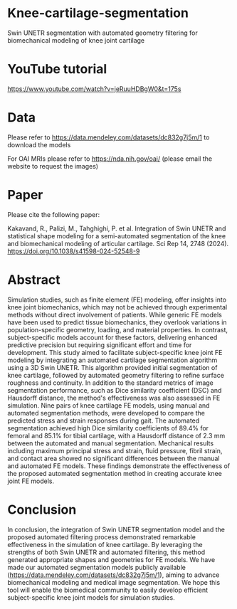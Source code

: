 # Knee-cartilage-segmentation
Swin UNETR segmentation with automated geometry filtering for biomechanical modeling of knee joint cartilage
# YouTube tutorial
https://www.youtube.com/watch?v=jeRuuHDBgW0&t=175s

# Data
Please refer to https://data.mendeley.com/datasets/dc832g7j5m/1 to download the models

For OAI MRIs please refer to https://nda.nih.gov/oai/ (please email the website to request the images)

# Paper
Please cite the following paper:

Kakavand, R., Palizi, M., Tahghighi, P. et al. Integration of Swin UNETR and statistical shape modeling for a semi-automated segmentation of the knee and biomechanical modeling of articular cartilage. Sci Rep 14, 2748 (2024). https://doi.org/10.1038/s41598-024-52548-9

# Abstract
Simulation studies, such as finite element (FE) modeling, offer insights into knee joint biomechanics, which may not be achieved through experimental methods without direct involvement of patients. While generic FE models have been used to predict tissue biomechanics, they overlook variations in population-specific geometry, loading, and material properties. In contrast, subject-specific models account for these factors, delivering enhanced predictive precision but requiring significant effort and time for development. This study aimed to facilitate subject-specific knee joint FE modeling by integrating an automated cartilage segmentation algorithm using a 3D Swin UNETR. This algorithm provided initial segmentation of knee cartilage, followed by automated geometry filtering to refine surface roughness and continuity. In addition to the standard metrics of image segmentation performance, such as Dice similarity coefficient (DSC) and Hausdorff distance, the method's effectiveness was also assessed in FE simulation. Nine pairs of knee cartilage FE models, using manual and automated segmentation methods, were developed to compare the predicted stress and strain responses during gait. The automated segmentation achieved high Dice similarity coefficients of 89.4% for femoral and 85.1% for tibial cartilage, with a Hausdorff distance of 2.3 mm between the automated and manual segmentation. Mechanical results including maximum principal stress and strain, fluid pressure, fibril strain, and contact area showed no significant differences between the manual and automated FE models. These findings demonstrate the effectiveness of the proposed automated segmentation method in creating accurate knee joint FE models.
# Conclusion
In conclusion, the integration of Swin UNETR segmentation model and the proposed automated filtering process
demonstrated remarkable effectiveness in the simulation of knee cartilage. By leveraging the strengths of both Swin
UNETR and automated filtering, this method generated appropriate shapes and geometries for FE models. We have
made our automated segmentation models publicly available (https://data.mendeley.com/datasets/dc832g7j5m/1),
aiming to advance biomechanical modeling and medical image segmentation. We hope this tool will enable the
biomedical community to easily develop efficient subject-specific knee joint models for simulation studies.
